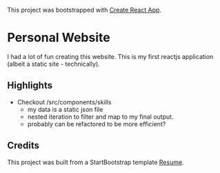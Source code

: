 This project was bootstrapped with [Create React App](https://github.com/facebookincubator/create-react-app).

# Personal Website

I had a lot of fun creating this website. This is my first reactjs application (albeit a static site - technically).

## Highlights
- Checkout /src/components/skills
  + my data is a static json file
  + nested iteration to filter and map to my final output.
  + probably can be refactored to be more efficient?

## Credits

This project was built from a StartBootstrap template [Resume](https://github.com/BlackrockDigital/startbootstrap).
